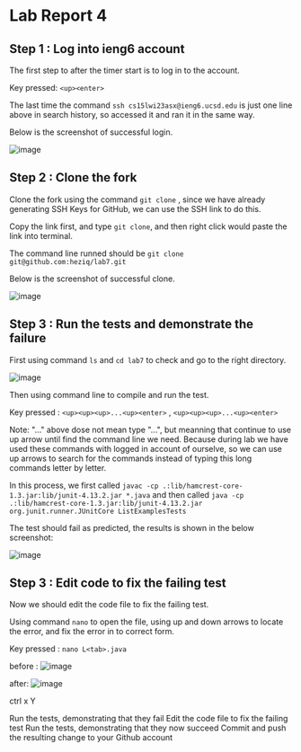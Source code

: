# Lab Report 4

## Step 1 : Log into ieng6 account 

The first step to after the timer start is to log in to the account. 

  Key pressed: `<up><enter>`
  
  The last time the command `ssh cs15lwi23asx@ieng6.ucsd.edu` is just one line above in search history, so accessed it and ran it in the same way. 
  
  Below is the screenshot of successful login. 

 ![image](https://user-images.githubusercontent.com/122570012/221449425-646999e3-ff12-4742-8585-926a70c01cff.png)
 
 
 
## Step 2 : Clone the fork 

Clone the fork using the command `git clone` , since we have already generating SSH Keys for GitHub, we can use the SSH link to do this. 

  Copy the link first, and type `git clone`, and then right click would paste the link into terminal. 
  
  The command line runned should be `git clone git@github.com:heziq/lab7.git ` 
  
  Below is the screenshot of successful clone. 
  
  ![image](https://user-images.githubusercontent.com/122570012/221450427-42a3d844-c3f6-4f16-a8d2-4313f1e9e0f0.png)


## Step 3 : Run the tests and demonstrate the failure 

First using command `ls` and `cd lab7` to check and go to the right directory. 

  ![image](https://user-images.githubusercontent.com/122570012/221450575-ae7933fb-37de-4c27-b981-2e50f2695f10.png)

  Then using command line to compile and run the test. 

  Key pressed : `<up><up><up>...<up><enter>` , `<up><up><up>...<up><enter>` 
  
  Note: "..." above dose not mean type "...", but meanning that continue to use up arrow until find the command line we need. Because during lab we have used these commands with logged in account of ourselve, so we can use up arrows to search for the commands instead of typing this long commands letter by letter. 
  
  In this process, we first called `javac -cp .:lib/hamcrest-core-1.3.jar:lib/junit-4.13.2.jar *.java` and then called `java -cp .:lib/hamcrest-core-1.3.jar:lib/junit-4.13.2.jar org.junit.runner.JUnitCore ListExamplesTests` 
  
  The test should fail as predicted, the results is shown in the below screenshot: 
  
  ![image](https://user-images.githubusercontent.com/122570012/221451147-f1d10361-6b9c-41ec-80f5-ee572459532b.png)

## Step 3 : Edit code to fix the failing test 

Now we should edit the code file to fix the failing test. 

Using command `nano` to open the file, using up and down arrows to locate the error, and fix the error in to correct form. 

Key pressed : `nano L<tab>.java` 



before : 
![image](https://user-images.githubusercontent.com/122570012/221452237-1f18b976-8b27-4097-846a-d8e3da885a97.png)

after: 
![image](https://user-images.githubusercontent.com/122570012/221452252-00bb56aa-0946-47d4-82fa-e98ee5efc808.png)


ctrl x 
 Y 
 <enter>
  

  
  






Run the tests, demonstrating that they fail
Edit the code file to fix the failing test
Run the tests, demonstrating that they now succeed
Commit and push the resulting change to your Github account





